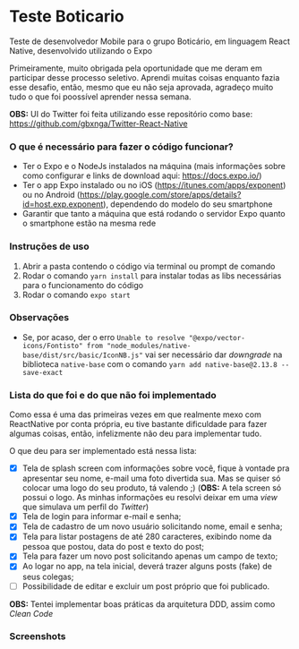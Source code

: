 # Teste Boticario
Teste de desenvolvedor Mobile para o grupo Boticário, em linguagem React Native, desenvolvido utilizando o Expo

Primeiramente, muito obrigada pela oportunidade que me deram em participar desse processo seletivo. Aprendi muitas coisas enquanto fazia esse desafio, então, mesmo que eu não seja aprovada, agradeço muito tudo o que foi poossível aprender nessa semana.



**OBS:** UI do Twitter foi feita utilizando esse repositório como base: https://github.com/gbxnga/Twitter-React-Native

### **O que é necessário para fazer o código funcionar?**

* Ter o Expo e o NodeJs instalados na máquina (mais informações sobre como configurar e links de download aqui: https://docs.expo.io/)
* Ter o app Expo instalado ou no iOS (https://itunes.com/apps/exponent) ou no Android (https://play.google.com/store/apps/details?id=host.exp.exponent), dependendo do modelo do seu smartphone
* Garantir que tanto a máquina que está rodando o servidor Expo quanto o smartphone estão na mesma rede

### **Instruções de uso**

1. Abrir a pasta contendo o código via terminal ou prompt de comando
2. Rodar o comando ```yarn install``` para instalar todas as libs necessárias para o funcionamento do código
3. Rodar o comando ```expo start ```


### **Observações**

* Se, por acaso, der o erro ```Unable to resolve "@expo/vector-icons/Fontisto" from "node_modules/native-base/dist/src/basic/IconNB.js"``` vai ser necessário dar _downgrade_ na biblioteca ```native-base``` com o comando ```yarn add native-base@2.13.8 --save-exact```

### **Lista do que foi e do que não foi implementado**

Como essa é uma das primeiras vezes em que realmente mexo com ReactNative por conta própria, eu tive bastante dificuldade para fazer algumas coisas, então, infelizmente não deu para implementar tudo.

O que deu para ser implementado está nessa lista:
- [x] Tela de splash screen com informações sobre você, fique à vontade pra
apresentar seu nome, e-mail uma foto divertida sua. Mas se quiser só colocar
uma logo do seu produto, tá valendo ;) (**OBS:** A tela screen só possui o logo. As minhas informações eu resolvi deixar em uma _view_ que simulava um perfil do _Twitter_)
- [x] Tela de login para informar e-mail e senha;
- [x] Tela de cadastro de um novo usuário solicitando nome, email e senha;
- [x] Tela para listar postagens de até 280 caracteres, exibindo nome da pessoa que
postou, data do post e texto do post;
- [x] Tela para fazer um novo post solicitando apenas um campo de texto;
- [x] Ao logar no app, na tela inicial, deverá trazer alguns posts (fake) de seus
colegas;
- [ ] Possibilidade de editar e excluir um post próprio que foi publicado.

**OBS:** Tentei implementar boas práticas da arquitetura DDD, assim como _Clean Code_

### **Screenshots**


